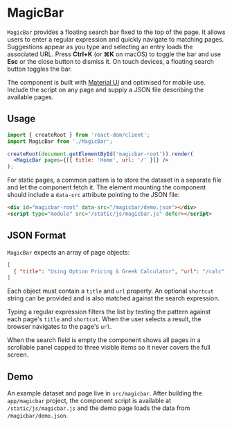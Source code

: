 # MagicBar

`MagicBar` provides a floating search bar fixed to the top of the page. It
allows users to enter a regular expression and quickly navigate to matching
pages. Suggestions appear as you type and selecting an entry loads the
associated URL. Press **Ctrl+K** (or **⌘K** on macOS) to toggle the bar and
use **Esc** or the close button to dismiss it. On touch devices, a floating
search button toggles the bar.

The component is built with [Material UI](https://mui.com/) and optimised for
mobile use. Include the script on any page and supply a JSON file describing
the available pages.

## Usage

```jsx
import { createRoot } from 'react-dom/client';
import MagicBar from './MagicBar';

createRoot(document.getElementById('magicbar-root')).render(
  <MagicBar pages={[{ title: 'Home', url: '/' }]} />
);
```

For static pages, a common pattern is to store the dataset in a separate file
and let the component fetch it. The element mounting the component should
include a `data-src` attribute pointing to the JSON file:

```html
<div id="magicbar-root" data-src="/magicbar/demo.json"></div>
<script type="module" src="/static/js/magicbar.js" defer></script>
```

## JSON Format

`MagicBar` expects an array of page objects:

```json
[
  { "title": "Using Option Pricing & Greek Calculator", "url": "/calc" }
]
```

Each object must contain a `title` and `url` property. An optional
`shortcut` string can be provided and is also matched against the search
expression.

Typing a regular expression filters the list by testing the pattern against
each page's `title` and `shortcut`. When the user selects a result, the
browser navigates to the page's `url`.

When the search field is empty the component shows all pages in a scrollable
panel capped to three visible items so it never covers the full screen.

## Demo

An example dataset and page live in `src/magicbar`. After building the
`app/magicbar` project, the component script is available at
`/static/js/magicbar.js` and the demo page loads the data from
`/magicbar/demo.json`.
